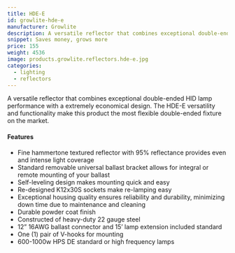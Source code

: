 ```yaml
---
title: HDE-E
id: growlite-hde-e
manufacturer: Growlite
description: A versatile reflector that combines exceptional double-ended HID lamp performance with a extremely economical design.
snippet: Saves money, grows more
price: 155
weight: 4536
image: products.growlite.reflectors.hde-e.jpg
categories:
  - lighting
  - reflectors
---
```


A versatile reflector that combines exceptional double-ended HID lamp performance with a extremely economical design. The HDE-E versatility and functionality make this product the most flexible double-ended fixture on the market.

#### Features

* Fine hammertone textured reflector with 95% reflectance provides even and intense light coverage
* Standard removable universal ballast bracket allows for integral or remote mounting of your ballast
* Self-leveling design makes mounting quick and easy
* Re-designed K12x30S sockets make re-lamping easy
* Exceptional housing quality ensures reliability and durability, minimizing down time due to maintenance and cleaning
* Durable powder coat finish
* Constructed of heavy-duty 22 gauge steel
* 12” 16AWG ballast connector and 15’ lamp extension included standard
* One (1) pair of V-hooks for mounting
* 600-1000w HPS DE standard or high frequency lamps
